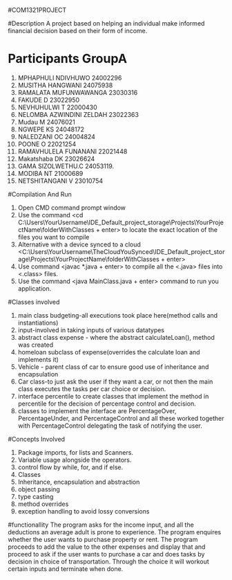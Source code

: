 #COM1321PROJECT

#Description
A project based on helping an individual make informed financial decision based on their form of income.

# Participants GroupA
1. MPHAPHULI NDIVHUWO 24002296
2. MUSITHA HANGWANI  24075938
3. RAMALATA MUFUNWAWANGA 23030316
4. FAKUDE D 23022950
5. NEVHUHULWI T 22000430
6. NELOMBA AZWINDINI ZELDAH 23022363
7. Mudau M 24076021
8. NGWEPE KS 24048172
9. NALEDZANI OC 24004824
10. POONE O 22021254
11. RAMAVHULELA FUNANANI 22021448
12. Makatshaba DK 23026624
13. GAMA SIZOLWETHU.C 24053119.
14. MODIBA NT 21000689
15. NETSHITANGANI V 23010754

#Compilation And Run
1. Open CMD command prompt window 
2. Use the command <cd C:\Users\YourUsername\IDE_Default_project_storage\Projects\YourProjectName\folderWithClasses + enter> to locate the exact location of the files you want to compile
3. Alternative with a device synced to a cloud <C:\Users\YourUsername\TheCloudYouSynced\IDE_Default_project_storage\Projects\YourProjectName\folderWithClasses + enter>
4. Use command <javac *.java + enter> to compile all the <.java> files into <.class> files.
5. Use the command <java MainClass.java + enter> command to run you application.

#Classes involved
1. main class budgeting-all executions took place here(method calls and instantiations)
2. input-involved in taking inputs of various datatypes
3. abstract class expense - where the abstract calculateLoan(), method was created
4. homeloan subclass of expense(overrides the calculate loan and implements it)
5. Vehicle - parent class of car to ensure good use of inheritance and encapsulation
6. Car class-to just ask the user if they want a car, or not then the main class executes the tasks per car choice or decision.
7. interface percentile to create classes that implement the method in percentile for the decision of percentage control and decision.
8. classes to implement the interface are PercentageOver, PercentageUnder, and PercentageControl and all these worked together with PercentageControl delegating the task of notifying the user.

#Concepts Involved
1. Package imports, for lists and Scanners.
2. Variable usage alongside the operators.
3. control flow by while, for, and if else.
4. Classes
5. Inheritance, encapsulation and abstraction
6. object passing
7. type casting
8. method overrides
9. exception handling to avoid lossy conversions

#functionallity
The program asks for the income input, and all the deductions an average adult is prone to experience.
The program enquires whether the user wants to purchase property or rent.
The program proceeds to add the value to the other expenses and display that and proceed to ask if the user wants to purchase a car and does tasks by decision in choice of transportation.
Through the choice it will workout certain inputs and terminate when done.
